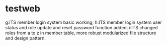 # testweb
g:ITS member login system basic working;
h:ITS member login system user status and role update and reset password function added.
i:ITS changed roles from a to z in member table, more robust modularized file structure and design pattern.

